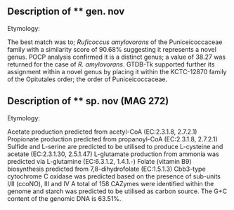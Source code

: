 ## Description of ** gen. nov 

<!-- 
Genome completeness is ;97.07
Genome contamination is ;1.69
 -->

Etymology:

The best match was to; *Ruficoccus amylovorans*
of the Puniceicoccaceae family with a similarity score of 90.68% 
suggesting it represents a novel genus. 
POCP analysis confirmed it is a distinct genus; a value of 38.27
was returned for the case of *R. amylovorans*. 
GTDB-Tk supported further its assignment within a novel genus by placing it 
within the
KCTC-12870 family of the Opitutales order; the order of Puniceicoccaceae.

## Description of ** sp. nov (MAG 272)

Etymology:


Acetate production predicted from acetyl-CoA (EC:2.3.1.8, 2.7.2.1)
Propionate production predicted from propanoyl-CoA (EC:2.3.1.8, 2.7.2.1)
Sulfide and L-serine are predicted to be utilised to produce L-cysteine and acetate (EC:2.3.1.30, 2.5.1.47)
L-glutamate production from ammonia was predicted via L-glutamine (EC:6.3.1.2, 1.4.1.-)
Folate (vitamin B9) biosynthesis predicted from 7,8-dihydrofolate (EC:1.5.1.3)
Cbb3-type cytochrome C oxidase was predicted based on the presence of sub-units I/II (ccoNO), III and IV
A total of 158 CAZymes were identified within the genome
and starch was predicted to be utilised as carbon source. 
The G+C content of the genomic DNA is 63.51%.
